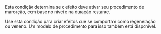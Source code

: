 Esta condição determina se o efeito deve ativar seu procedimento de marcação, com base no nível e na duração restante.

Use esta condição para criar efeitos que se comportam como regeneração ou veneno. Um modelo de procedimento para isso também está disponível.